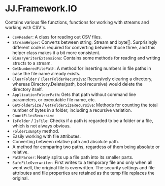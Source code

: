 ﻿# JJ.Framework.IO

Contains various file functions, functions for working with streams and working with CSV's.

* `CsvReader`: A class for reading out CSV files.
* `StreamHelper`: Converts between string, Stream and byte[]. Surprisingly different code is required for converting between those three, and this helper class makes it a bit more consistent.
* `BinaryWriterExtensions`: Contains some methods for reading and writing structs to a stream.
* `GetNumberedFilePath`: A method for inserting numbers in file paths in case the file name already exists.
* `ClearFolder` / `ClearFolderRecursive`: Recursively clearing a directory, whereas Directory.Delete(path, bool recursive) would delete the directory itself.
* `ApplicationFolderPath`: Gets that path without command line parameters, or executable file name, etc.
* `GetFolderSize` / `GetFolderSizeRecursive`: Methods for counting the total number of bytes in a folder, including a recursive variation.
* `CountFilesRecursive`
* `IsFolder` / `IsFile`: Checks if a path is regarded to be a folder or a file, which is not always obvious.
* `FolderIsEmpty` method.
* Easily working with file attributes.
* Converting between relative path and absolute path.
* A method for comparing two paths, regardess of them being absolute or relative.
* `PathParser`: Neatly splits up a file path into its smaller parts.
* `SafeFileOverwriter`: First writes to a temporary file and only when all went well, the original file is overwritten. The security settings and file attributes and file properties are retained as the temp file replaces the original.